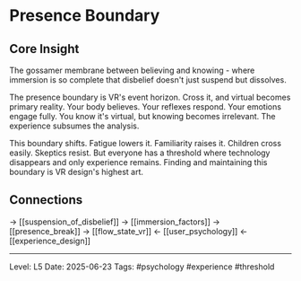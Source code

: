 # Presence Boundary

## Core Insight
The gossamer membrane between believing and knowing - where immersion is so complete that disbelief doesn't just suspend but dissolves.

The presence boundary is VR's event horizon. Cross it, and virtual becomes primary reality. Your body believes. Your reflexes respond. Your emotions engage fully. You know it's virtual, but knowing becomes irrelevant. The experience subsumes the analysis.

This boundary shifts. Fatigue lowers it. Familiarity raises it. Children cross easily. Skeptics resist. But everyone has a threshold where technology disappears and only experience remains. Finding and maintaining this boundary is VR design's highest art.

## Connections
→ [[suspension_of_disbelief]]
→ [[immersion_factors]]
→ [[presence_break]]
→ [[flow_state_vr]]
← [[user_psychology]]
← [[experience_design]]

---
Level: L5
Date: 2025-06-23
Tags: #psychology #experience #threshold